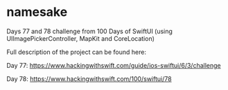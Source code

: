 # namesake
Days 77 and 78 challenge from 100 Days of SwiftUI (using UIImagePickerController, MapKit and CoreLocation)

Full description of the project can be found here:

Day 77: https://www.hackingwithswift.com/guide/ios-swiftui/6/3/challenge

Day 78: https://www.hackingwithswift.com/100/swiftui/78
